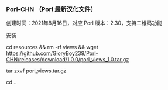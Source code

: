 ### Porl-CHN （Porl 最新汉化文件）

创建时间：2021年8月16日，对应 Porl 版本：2.30，支持二维码功能


安装

cd resources && rm -rf views && wget https://github.com/GloryBoy239/Porl-CHN/releases/download/1.0.0/porl_views_1.0.tar.gz

tar zxvf porl_views.tar.gz

cd ..
